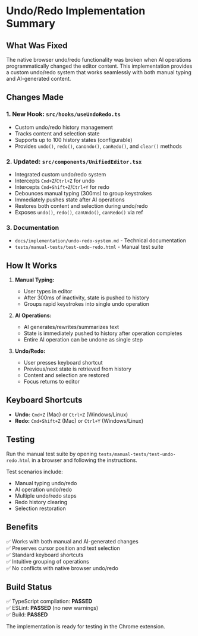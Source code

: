 # Undo/Redo Implementation Summary

## What Was Fixed

The native browser undo/redo functionality was broken when AI operations programmatically changed the editor content. This implementation provides a custom undo/redo system that works seamlessly with both manual typing and AI-generated content.

## Changes Made

### 1. New Hook: `src/hooks/useUndoRedo.ts`
- Custom undo/redo history management
- Tracks content and selection state
- Supports up to 100 history states (configurable)
- Provides `undo()`, `redo()`, `canUndo()`, `canRedo()`, and `clear()` methods

### 2. Updated: `src/components/UnifiedEditor.tsx`
- Integrated custom undo/redo system
- Intercepts `Cmd+Z`/`Ctrl+Z` for undo
- Intercepts `Cmd+Shift+Z`/`Ctrl+Y` for redo
- Debounces manual typing (300ms) to group keystrokes
- Immediately pushes state after AI operations
- Restores both content and selection during undo/redo
- Exposes `undo()`, `redo()`, `canUndo()`, `canRedo()` via ref

### 3. Documentation
- `docs/implementation/undo-redo-system.md` - Technical documentation
- `tests/manual-tests/test-undo-redo.html` - Manual test suite

## How It Works

1. **Manual Typing:**
   - User types in editor
   - After 300ms of inactivity, state is pushed to history
   - Groups rapid keystrokes into single undo operation

2. **AI Operations:**
   - AI generates/rewrites/summarizes text
   - State is immediately pushed to history after operation completes
   - Entire AI operation can be undone as single step

3. **Undo/Redo:**
   - User presses keyboard shortcut
   - Previous/next state is retrieved from history
   - Content and selection are restored
   - Focus returns to editor

## Keyboard Shortcuts

- **Undo:** `Cmd+Z` (Mac) or `Ctrl+Z` (Windows/Linux)
- **Redo:** `Cmd+Shift+Z` (Mac) or `Ctrl+Y` (Windows/Linux)

## Testing

Run the manual test suite by opening `tests/manual-tests/test-undo-redo.html` in a browser and following the instructions.

Test scenarios include:
- Manual typing undo/redo
- AI operation undo/redo
- Multiple undo/redo steps
- Redo history clearing
- Selection restoration

## Benefits

✅ Works with both manual and AI-generated changes  
✅ Preserves cursor position and text selection  
✅ Standard keyboard shortcuts  
✅ Intuitive grouping of operations  
✅ No conflicts with native browser undo/redo  

## Build Status

✅ TypeScript compilation: **PASSED**  
✅ ESLint: **PASSED** (no new warnings)  
✅ Build: **PASSED**  

The implementation is ready for testing in the Chrome extension.
